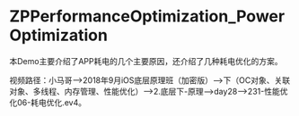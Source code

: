 # ZPPerformanceOptimization_PowerOptimization
本Demo主要介绍了APP耗电的几个主要原因，还介绍了几种耗电优化的方案。

视频路径：小马哥——>2018年9月iOS底层原理班（加密版）——>下（OC对象、关联对象、多线程、内存管理、性能优化）——>2.底层下-原理——>day28——>231-性能优化06-耗电优化.ev4。
